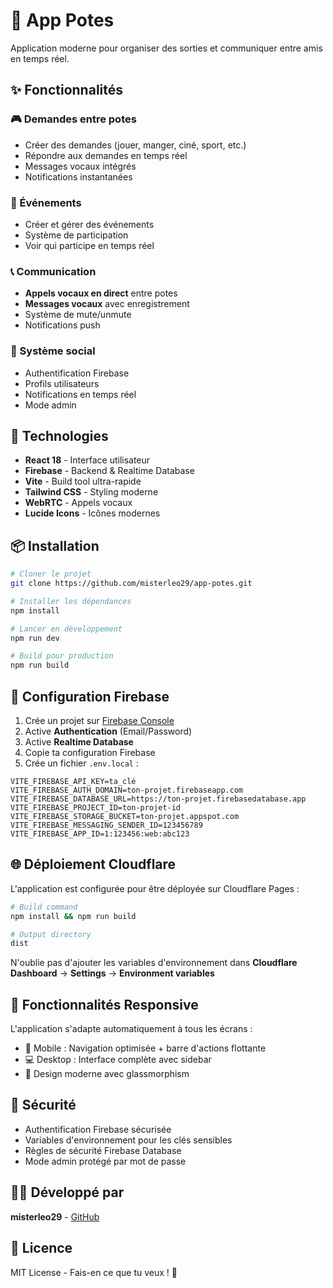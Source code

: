 # 🎉 App Potes

Application moderne pour organiser des sorties et communiquer entre amis en temps réel.

## ✨ Fonctionnalités

### 🎮 Demandes entre potes
- Créer des demandes (jouer, manger, ciné, sport, etc.)
- Répondre aux demandes en temps réel
- Messages vocaux intégrés
- Notifications instantanées

### 📅 Événements
- Créer et gérer des événements
- Système de participation
- Voir qui participe en temps réel

### 📞 Communication
- **Appels vocaux en direct** entre potes
- **Messages vocaux** avec enregistrement
- Système de mute/unmute
- Notifications push

### 👥 Système social
- Authentification Firebase
- Profils utilisateurs
- Notifications en temps réel
- Mode admin

## 🚀 Technologies

- **React 18** - Interface utilisateur
- **Firebase** - Backend & Realtime Database
- **Vite** - Build tool ultra-rapide
- **Tailwind CSS** - Styling moderne
- **WebRTC** - Appels vocaux
- **Lucide Icons** - Icônes modernes

## 📦 Installation

```bash
# Cloner le projet
git clone https://github.com/misterleo29/app-potes.git

# Installer les dépendances
npm install

# Lancer en développement
npm run dev

# Build pour production
npm run build
```

## 🔧 Configuration Firebase

1. Crée un projet sur [Firebase Console](https://console.firebase.google.com/)
2. Active **Authentication** (Email/Password)
3. Active **Realtime Database**
4. Copie ta configuration Firebase
5. Crée un fichier `.env.local` :

```env
VITE_FIREBASE_API_KEY=ta_clé
VITE_FIREBASE_AUTH_DOMAIN=ton-projet.firebaseapp.com
VITE_FIREBASE_DATABASE_URL=https://ton-projet.firebasedatabase.app
VITE_FIREBASE_PROJECT_ID=ton-projet-id
VITE_FIREBASE_STORAGE_BUCKET=ton-projet.appspot.com
VITE_FIREBASE_MESSAGING_SENDER_ID=123456789
VITE_FIREBASE_APP_ID=1:123456:web:abc123
```

## 🌐 Déploiement Cloudflare

L'application est configurée pour être déployée sur Cloudflare Pages :

```bash
# Build command
npm install && npm run build

# Output directory
dist
```

N'oublie pas d'ajouter les variables d'environnement dans **Cloudflare Dashboard** → **Settings** → **Environment variables**

## 📱 Fonctionnalités Responsive

L'application s'adapte automatiquement à tous les écrans :
- 📱 Mobile : Navigation optimisée + barre d'actions flottante
- 💻 Desktop : Interface complète avec sidebar
- 🎨 Design moderne avec glassmorphism

## 🔐 Sécurité

- Authentification Firebase sécurisée
- Variables d'environnement pour les clés sensibles
- Règles de sécurité Firebase Database
- Mode admin protégé par mot de passe

## 👨‍💻 Développé par

**misterleo29** - [GitHub](https://github.com/misterleo29)

## 📄 Licence

MIT License - Fais-en ce que tu veux ! 🎉

